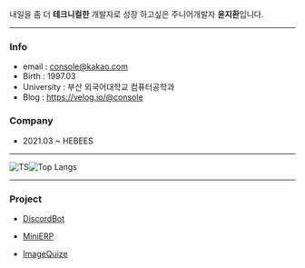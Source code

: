 

내일을 좀 더 **테크니컬한** 개발자로 성장 하고싶은 주니어개발자 **윤지환**입니다.

------

### Info

- email : console@kakao.com
- Birth : 1997.03
- University : 부산 외국어대학교 컴퓨터공학과
- Blog : https://velog.io/@console

### Company

- 2021.03 ~ HEBEES

------



![TS](https://github-readme-stats.vercel.app/api?username=consolekakao&show_icons=true&theme=gradient)![Top Langs](https://github-readme-stats.vercel.app/api/top-langs/?username=consolekakao&layout=compact)







------

### Project

- [DiscordBot](https://github.com/consolekakao/DiscordBot)

- [MiniERP](https://github.com/consolekakao/react-client)

- [ImageQuize](https://github.com/consolekakao/imagequize)

  

